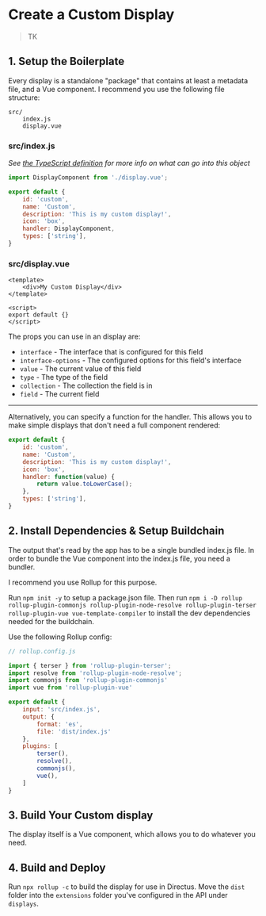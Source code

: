# Create a Custom Display

> TK

## 1. Setup the Boilerplate

Every display is a standalone "package" that contains at least a metadata file, and a Vue component. I recommend you use the following file structure:

```
src/
	index.js
	display.vue
```

### src/index.js

_See [the TypeScript definition](https://github.com/directus/next/blob/20355fee5eba514dd75565f60269311187010c66/app/src/displays/types.ts#L24-L34) for more info on what can go into this object_

```js
import DisplayComponent from './display.vue';

export default {
    id: 'custom',
    name: 'Custom',
    description: 'This is my custom display!',
    icon: 'box',
    handler: DisplayComponent,
    types: ['string'],
}
```

### src/display.vue

```vue
<template>
    <div>My Custom Display</div>
</template>

<script>
export default {}
</script>
```

The props you can use in an display are:

* `interface` - The interface that is configured for this field
* `interface-options` - The configured options for this field's interface
* `value` - The current value of this field
* `type` - The type of the field
* `collection` - The collection the field is in
* `field` - The current field

---

Alternatively, you can specify a function for the handler. This allows you to make simple displays that don't need a full component rendered:

```js
export default {
    id: 'custom',
    name: 'Custom',
    description: 'This is my custom display!',
    icon: 'box',
    handler: function(value) {
		return value.toLowerCase();
	},
    types: ['string'],
}
```

## 2. Install Dependencies & Setup Buildchain

The output that's read by the app has to be a single bundled index.js file. In order to bundle the Vue component into the index.js file, you need a bundler.

I recommend you use Rollup for this purpose.

Run `npm init -y` to setup a package.json file. Then run `npm i -D rollup rollup-plugin-commonjs rollup-plugin-node-resolve rollup-plugin-terser rollup-plugin-vue vue-template-compiler` to install the dev dependencies needed for the buildchain.

Use the following Rollup config:

```js
// rollup.config.js

import { terser } from 'rollup-plugin-terser';
import resolve from 'rollup-plugin-node-resolve';
import commonjs from 'rollup-plugin-commonjs'
import vue from 'rollup-plugin-vue'

export default {
    input: 'src/index.js',
    output: {
        format: 'es',
        file: 'dist/index.js'
    },
    plugins: [
        terser(),
        resolve(),
        commonjs(),
        vue(),
    ]
}
```

## 3. Build Your Custom display

The display itself is a Vue component, which allows you to do whatever you need.

## 4. Build and Deploy

Run `npx rollup -c` to build the display for use in Directus. Move the `dist` folder into the `extensions` folder you've configured in the API under `displays`.
